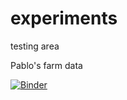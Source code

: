 # experiments
testing area

Pablo's farm data

[![Binder](https://mybinder.org/badge_logo.svg)](https://mybinder.org/v2/gh/ropitz/experiments/master?filepath=https%3A%2F%2Fgithub.com%2Fropitz%2Fexperiments%2Fblob%2Fmaster%2FPablo_cluster_analysis.ipynb)
